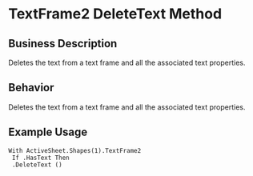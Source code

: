 # TextFrame2 DeleteText Method

## Business Description
Deletes the text from a text frame and all the associated text properties.

## Behavior
Deletes the text from a text frame and all the associated text properties.

## Example Usage
```vba
With ActiveSheet.Shapes(1).TextFrame2 
 If .HasText Then 
 .DeleteText ()
```